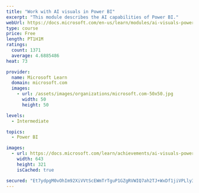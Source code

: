 ```yaml
---
title: "Work with AI visuals in Power BI"
excerpt: "This module describes the AI capabilities of Power BI."
webUrl: https://docs.microsoft.com/en-us/learn/modules/ai-visuals-power-bi/
type: course
price: Free
length: PT1H1M
ratings:
  count: 1371
  average: 4.6885486
heat: 73

provider:
  name: Microsoft Learn
  domain: microsoft.com
  images:
    - url: /assets/images/organizations/microsoft.com-50x50.jpg
      width: 50
      height: 50

levels:
  - Intermediate

topics:
  - Power BI

images:
  - url: https://docs.microsoft.com/learn/achievements/ai-visuals-power-bi-social.png
    width: 643
    height: 321
    isCached: true

secured: "Et7ydpgM0vOhIm92XiVVtScEWmTrTguP1GZgRVWIQ7ah2TJ+WxDf1jiVPLly3OAeaDQmiFM5nu1FD2qEyyjgWhETfVcsXOnHNmRY8r43u9Uf+H+ZNIwVPAxmO2unk5HTLPOxhNuByhL6TeOcrWHIhwvypiz4lv4aMQPV7+itujA0Byc1SMZIsMeqGECyXXkJ9SX41ifRgYkjEiBX7VnZtKKVH4QxhexzMsGp8zBeuwsgHjpHaVpEOJNltyGh/qO64lK6mTmMn2J5wB+TwTOUoJbhsHE1cgMptwuViUO4XEgILtGZnGF3LkcBLElHUA1qVKnAdl5Yef2OOQIiDShdBzDqglnDbhF88leG2KcQ9sFM8zKQ4kLnQ4CgQ5p1NhzUjFWGn/Xu9aBE/CPLD++hnriblJSKT1+9haPbtKwhJqk=;MurwEvuNUH8N6e5swPkGng=="
---
```


